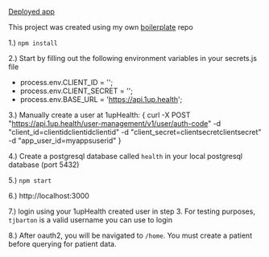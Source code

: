 [Deployed app](https://oneuphealth-app.herokuapp.com/)

This project was created using my own [boilerplate](https://github.com/hannbarton/boiler) repo

1.) `npm install`

2.) Start by filling out the following environment variables in your secrets.js file
- process.env.CLIENT_ID = '';
- process.env.CLIENT_SECRET = '';
- process.env.BASE_URL = 'https://api.1up.health';

3.) Manually create a user at 1upHealth:
{
    curl -X POST "https://api.1up.health/user-management/v1/user/auth-code"
    -d "client_id=clientidclientidclientid"
    -d "client_secret=clientsecretclientsecret"
    -d "app_user_id=myappsuserid"
}

4.) Create a postgresql database called `health` in your local postgresql database (port 5432)

5.) `npm start`

6.) http://localhost:3000

7.) login using your 1upHealth created user in step 3. For testing purposes, `tjbarton` is a valid username you can use to login

8.) After oauth2, you will be navigated to `/home`. You must create a patient before querying for patient data.

